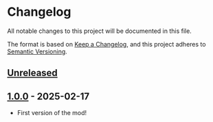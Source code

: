 # Changelog

All notable changes to this project will be documented in this file.

The format is based on [Keep a Changelog](https://keepachangelog.com/en/1.1.0/),
and this project adheres to [Semantic Versioning](https://semver.org/spec/v2.0.0.html).

## [Unreleased]

## [1.0.0] - 2025-02-17

- First version of the mod!

[unreleased]: https://github.com/Trev2/OmegaAttacksRework/compare/1.0.0...HEAD
[1.0.0]: https://github.com/Trev2/OmegaAttacksRework/compare/d52dc955b64b61a4f40b5e427813b7b8fe16cb33...1.0.0
